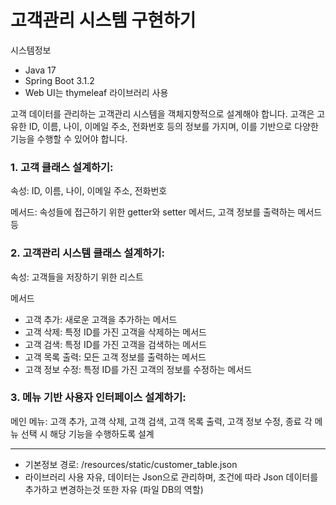 # 고객관리 시스템 구현하기

시스템정보
- Java 17
- Spring Boot 3.1.2
- Web UI는 thymeleaf 라이브러리 사용

고객 데이터를 관리하는 고객관리 시스템을 객체지향적으로 설계해야 합니다. 고객은 고유한 ID, 이름, 나이, 이메일 주소, 전화번호 등의 정보를 가지며, 이를 기반으로 다양한 기능을 수행할 수 있어야 합니다.

### 1. 고객 클래스 설계하기:

속성: ID, 이름, 나이, 이메일 주소, 전화번호

메서드: 속성들에 접근하기 위한 getter와 setter 메서드, 고객 정보를 출력하는 메서드 등

### 2. 고객관리 시스템 클래스 설계하기:

속성: 고객들을 저장하기 위한 리스트

메서드
- 고객 추가: 새로운 고객을 추가하는 메서드
- 고객 삭제: 특정 ID를 가진 고객을 삭제하는 메서드
- 고객 검색: 특정 ID를 가진 고객을 검색하는 메서드
- 고객 목록 출력: 모든 고객 정보를 출력하는 메서드
- 고객 정보 수정: 특정 ID를 가진 고객의 정보를 수정하는 메서드

### 3. 메뉴 기반 사용자 인터페이스 설계하기:

메인 메뉴: 고객 추가, 고객 삭제, 고객 검색, 고객 목록 출력, 고객 정보 수정, 종료
각 메뉴 선택 시 해당 기능을 수행하도록 설계

---
* 기본정보 경로: /resources/static/customer_table.json
* 라이브러리 사용 자유, 데이터는 Json으로 관리하며, 조건에 따라 Json 데이터를 추가하고 변경하는것 또한 자유 (파일 DB의 역할)